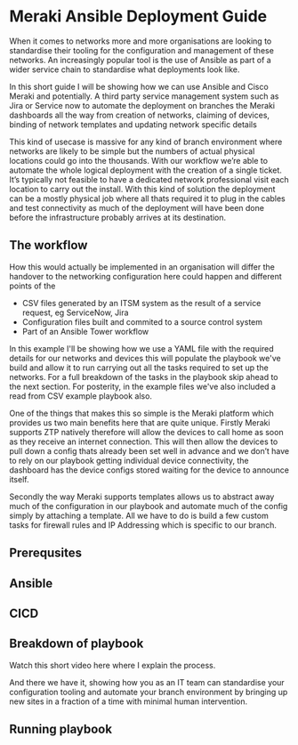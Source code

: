 # Meraki Ansible Deployment Guide

When it comes to networks more and more organisations are looking to standardise their tooling for the configuration and management of these networks. An increasingly popular tool is the use of Ansible as part of a wider service chain to standardise what deployments look like.

In this short guide I will be showing how we can use Ansible and Cisco Meraki and potentially. A third party service management system such as Jira or Service now to automate the deployment on branches the Meraki dashboards all the way from creation of networks, claiming of devices, binding of network templates and updating network specific details

This kind of usecase is massive for any kind of branch environment where networks are likely to be simple but the numbers of actual physical locations could go into the thousands. With our workflow we’re able to automate the whole logical deployment with the creation of a single ticket. It’s typically not feasible to have a dedicated network professional visit each location to carry out the install. With this kind of solution the deployment can be a mostly physical job where all thats required it to plug in the cables and test connectivity as much of the deployment will have been done before the infrastructure probably arrives at its destination.

## The workflow

How this would actually be implemented in an organisation will differ the handover to the networking configuration here could happen and different points of the

* CSV files generated by an ITSM system as the result of a service request, eg ServiceNow, Jira
* Configuration files built and commited to a source control system
* Part of an Ansible Tower workflow

In this example I'll be showing how we use a YAML file with the required details for our networks and devices this will populate the playbook we've build and allow it to run carrying out all the tasks required to set up the networks. For a full breakdown of the tasks in the playbook skip ahead to the next section. For posterity, in the example files we've also included a read from CSV example playbook also.

One of the things that makes this so simple is the Meraki platform which provides us two main benefits here that are quite unique. Firstly Meraki supports ZTP natively therefore will allow the devices to call home as soon as they receive an internet connection. This will then allow the devices to pull down a config thats already been set well in advance and we don’t have to rely on our playbook getting individual device connectivity, the dashboard has the device configs stored waiting for the device to announce itself.

Secondly the way Meraki supports templates allows us to abstract away much of the configuration in our playbook and automate much of the config simply by attaching a template. All we have to do is build a few custom tasks for firewall rules and IP Addressing which is specific to our branch.

## Prerequsites

## Ansible

## CICD 

## Breakdown of playbook

Watch this short video here where I explain the process.

And there we have it, showing how you as an IT team can standardise your configuration tooling and automate your branch environment by bringing up new sites in a fraction of a time with minimal human intervention.

## Running playbook

